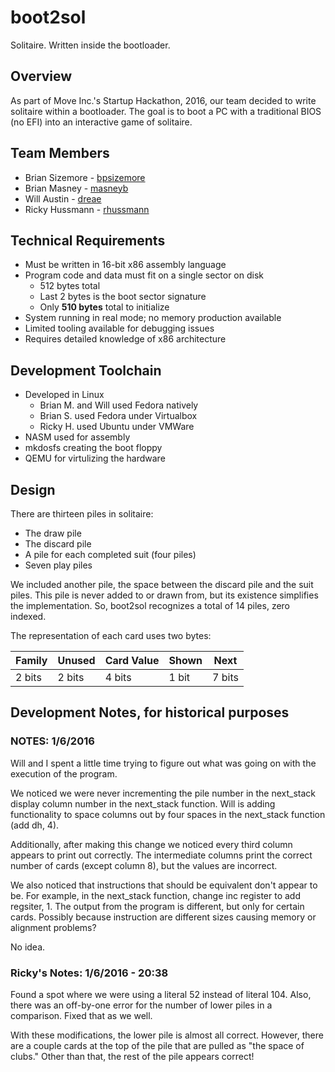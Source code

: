 # boot2sol

Solitaire. Written inside the bootloader.

## Overview
As part of Move Inc.'s Startup Hackathon, 2016, our team decided to write
solitaire within a bootloader. The goal is to boot a PC with a traditional BIOS
(no EFI) into an interactive game of solitaire.

## Team Members
* Brian Sizemore - [bpsizemore](https://github.com/bpsizemore)
* Brian Masney - [masneyb](https://github.com/masneyb)
* Will Austin - [dreae](https://github.com/dreae)
* Ricky Hussmann - [rhussmann](https://github.com/rhussmann)

## Technical Requirements
* Must be written in 16-bit x86 assembly language
* Program code and data must fit on a single sector on disk
  * 512 bytes total
  * Last 2 bytes is the boot sector signature
  * Only **510 bytes** total to initialize
* System running in real mode; no memory production available
* Limited tooling available for debugging issues
* Requires detailed knowledge of x86 architecture

## Development Toolchain
* Developed in Linux
  * Brian M. and Will used Fedora natively
  * Brian S. used Fedora under Virtualbox
  * Ricky H. used Ubuntu under VMWare
* NASM used for assembly
* mkdosfs creating the boot floppy
* QEMU for virtulizing the hardware


## Design
There are thirteen piles in solitaire:
* The draw pile
* The discard pile
* A pile for each completed suit (four piles)
* Seven play piles

We included another pile, the space between the discard pile and the suit piles.
This pile is never added to or drawn from, but its existence simplifies the
implementation. So, boot2sol recognizes a total of 14 piles, zero indexed.

The representation of each card uses two bytes:

Family | Unused | Card Value | Shown | Next
-------|--------|------------|-------|-----
2 bits | 2 bits | 4 bits     | 1 bit | 7 bits

## Development Notes, for historical purposes

### NOTES: 1/6/2016

Will and I spent a little time trying to figure out what was going on with the
execution of the program.

We noticed we were never incrementing the pile number in the next_stack display
column number in the next_stack function. Will is adding functionality to space
columns out by four spaces in the next_stack function (add dh, 4).

Additionally, after making this change we noticed every third column appears
to print out correctly. The intermediate columns print the correct number of
cards (except column 8), but the values are incorrect.

We also noticed that instructions that should be equivalent don't appear to be.
For example, in the next_stack function, change inc register to add regsiter, 1.
The output from the program is different, but only for certain cards. Possibly
because instruction are different sizes causing memory or alignment problems?

No idea.

### Ricky's Notes: 1/6/2016 - 20:38
Found a spot where we were using a literal 52 instead of literal
104. Also, there was an off-by-one error for the number of lower
piles in a comparison. Fixed that as we well.

With these modifications, the lower pile is almost all correct.
However, there are a couple cards at the top of the pile that are
pulled as "the space of clubs." Other than that, the rest of the
pile appears correct!
